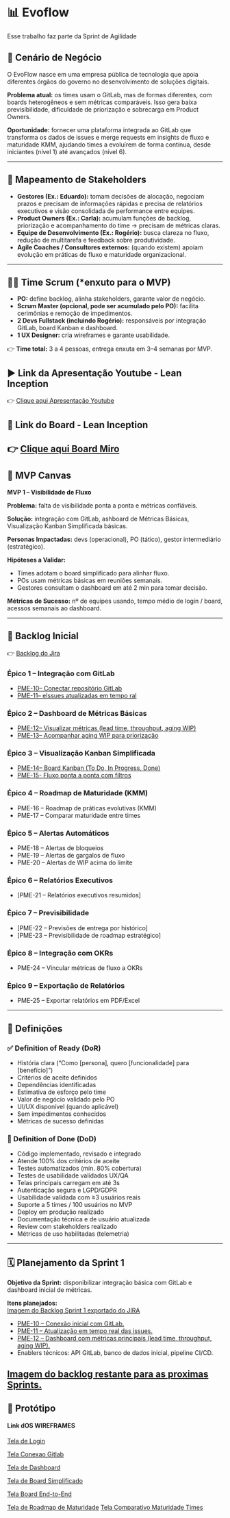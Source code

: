 # 📊 Evoflow
Esse trabalho faz parte da Sprint de Agilidade 
## 🎯 Cenário de Negócio
O EvoFlow nasce em uma empresa pública de tecnologia que apoia diferentes órgãos do governo no desenvolvimento de soluções digitais.  

**Problema atual:** os times usam o GitLab, mas de formas diferentes, com boards heterogêneos e sem métricas comparáveis. Isso gera baixa previsibilidade, dificuldade de priorização e sobrecarga em Product Owners.  

**Oportunidade:** fornecer uma plataforma integrada ao GitLab que transforma os dados de issues e merge requests em insights de fluxo e maturidade KMM, ajudando times a evoluírem de forma contínua, desde iniciantes (nível 1) até avançados (nível 6).  

---

## 👥 Mapeamento de Stakeholders
- **Gestores  (Ex.: Eduardo):** tomam decisões de alocação, negociam prazos e precisam de informações rápidas e precisa de relatórios executivos e visão consolidada de performance entre equipes. 
- **Product Owners (Ex.: Carla):** acumulam funções de backlog, priorização e acompanhamento do time → precisam de métricas claras.  
- **Equipe de Desenvolvimento (Ex.: Rogério):** busca clareza no fluxo, redução de multitarefa e feedback sobre produtividade.  
- **Agile Coaches / Consultores externos:** (quando existem) apoiam evolução em práticas de fluxo e maturidade organizacional.  

---

## 👩‍💻 Time Scrum (*enxuto para o MVP)
- **PO:** define backlog, alinha stakeholders, garante valor de negócio.  
- **Scrum Master (opcional, pode ser acumulado pelo PO):** facilita cerimônias e remoção de impedimentos.  
- **2 Devs Fullstack (incluindo Rogério):** responsáveis por integração GitLab, board Kanban e dashboard.  
- **1 UX Designer:** cria wireframes e garante usabilidade.  

👉 **Time total:** 3 a 4 pessoas, entrega enxuta em 3–4 semanas por MVP.  

## ▶️ Link da Apresentação Youtube  - Lean Inception
👉 [Clique aqui Apresentação Youtube](https://tinyurl.com/evoflow-mvp)

## 🎯 Link do Board  - Lean Inception
👉 [Clique aqui Board Miro](https://miro.com/app/board/uXjVJCEiDYY=/?share_link_id=946748718869)
---

## 🎯 MVP Canvas
**MVP 1 – Visibilidade de Fluxo**  

**Problema:** falta de visibilidade ponta a ponta e métricas confiáveis.  

**Solução:** integração com GitLab, ashboard de Métricas Básicas, Visualização Kanban Simplificada básicas.  

**Personas Impactadas:** devs (operacional), PO (tático), gestor intermediário (estratégico).  

**Hipóteses a Validar:**  
- Times adotam o board simplificado para alinhar fluxo.  
- POs usam métricas básicas em reuniões semanais.  
- Gestores consultam o dashboard em até 2 min para tomar decisão.  

**Métricas de Sucesso:** nº de equipes usando, tempo médio de login / board, acessos semanais ao dashboard.  

---

## 📌 Backlog Inicial 

👉 [Backlog do Jira](./backlog/backlog-jira.pdf)

### Épico 1 – Integração com GitLab
- [PME-10– Conectar repositório GitLab](.\backlog\img\PME-10.png)  
- [PME-11– eIssues atualizadas em tempo ral](.\backlog\img\PME-11.png)  

### Épico 2 – Dashboard de Métricas Básicas
- [PME-12– Visualizar métricas (lead time, throughput, aging WIP)](.\backlog\img\PME-12.png)  
- [PME-13– Acompanhar aging WIP para priorização](.\backlog\img\PME-13.png)  


### Épico 3 – Visualização Kanban Simplificada
- [PME-14– Board Kanban (To Do, In Progress, Done)](.\backlog\img\PME-14.png)
- [PME-15- Fluxo ponta a ponta com filtros](.\backlog\img\PME-15.png)

### Épico 4 – Roadmap de Maturidade (KMM)
- PME-16 – Roadmap de práticas evolutivas (KMM)
- PME-17 – Comparar maturidade entre times  

### Épico 5 – Alertas Automáticos
- PME-18 – Alertas de bloqueios  
- PME-19 – Alertas de gargalos de fluxo 
- PME-20 – Alertas de WIP acima do limite  

### Épico 6 – Relatórios Executivos
- [PME-21 – Relatórios executivos resumidos]  

### Épico 7 – Previsibilidade
- [PME-22 – Previsões de entrega por histórico]  
- [PME-23 – Previsibilidade de roadmap estratégico]  

### Épico 8 – Integração com OKRs
- PME-24 – Vincular métricas de fluxo a OKRs  

### Épico 9 – Exportação de Relatórios
- PME-25 – Exportar relatórios em PDF/Excel 

---

## 📏 Definições

### ✅ Definition of Ready (DoR)
- História clara (“Como [persona], quero [funcionalidade] para [benefício]”)  
- Critérios de aceite definidos  
- Dependências identificadas  
- Estimativa de esforço pelo time  
- Valor de negócio validado pelo PO  
- UI/UX disponível (quando aplicável)  
- Sem impedimentos conhecidos  
- Métricas de sucesso definidas  

### 🔵 Definition of Done (DoD)
- Código implementado, revisado e integrado  
- Atende 100% dos critérios de aceite  
- Testes automatizados (mín. 80% cobertura)  
- Testes de usabilidade validados UX/QA  
- Telas principais carregam em até 3s  
- Autenticação segura e LGPD/GDPR  
- Usabilidade validada com ≥3 usuários reais  
- Suporte a 5 times / 100 usuários no MVP  
- Deploy em produção realizado  
- Documentação técnica e de usuário atualizada  
- Review com stakeholders realizado  
- Métricas de uso habilitadas (telemetria)  

---

## 🗓 Planejamento da Sprint 1
**Objetivo da Sprint:** disponibilizar integração básica com GitLab e dashboard inicial de métricas.  

**Itens planejados:**  
[Imagem do Backlog Sprint 1 exportado do JIRA](.\backlog\img\sprint-1-backlog.png)
- [PME-10 – Conexão inicial com GitLab.](.\backlog\img\PME-10.png)   
- [PME-11 – Atualização em tempo real das issues.](.\backlog\img\PME-11.png)   
- [PME-12 – Dashboard com métricas principais (lead time, throughput, aging WIP).](.\backlog\img\PME-12.png)   
- Enablers técnicos: API GitLab, banco de dados inicial, pipeline CI/CD.  


[Imagem do backlog restante para as proximas Sprints.](.\backlog\backlog-restante.png)
---

## 🎨 Protótipo

#### Link dOS WIREFRAMES

[Tela de Login](.\prototipo-wireframes\Login-Wireframe.jpg) 

[Tela Conexao Gitlab](\prototipo-wireframes\Conexao-Gitlab-Wireframe.jpg)

[Tela de Dashboard](.\prototipo-wireframes\Dashboard-Metrica-Wireframe.jpg)

[Tela de Board Simplificado](.\prototipo-wireframes\Kanban-Board-Simplificado.jpg)

[Tela Board End-to-End](.\prototipo-wireframes\Board-End-to-End-Wireframe.jpg)

[Tela de Roadmap de Maturidade](.\prototipo-wireframes\Roadmap-Maturidade-Wireframe.jpg)
[Tela Comparativo Maturidade Times](.\prototipo-wireframes\Comparativo-de-Maturidade-Wireframe.jpg)
